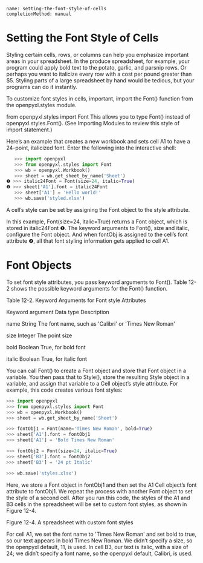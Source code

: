 ```ngMeta
name: setting-the-font-style-of-cells
completionMethod: manual
```
# Setting the Font Style of Cells
Styling certain cells, rows, or columns can help you emphasize important areas in your spreadsheet. In the produce spreadsheet, for example, your program could apply bold text to the potato, garlic, and parsnip rows. Or perhaps you want to italicize every row with a cost per pound greater than $5. Styling parts of a large spreadsheet by hand would be tedious, but your programs can do it instantly.

To customize font styles in cells, important, import the Font() function from the openpyxl.styles module.


from openpyxl.styles import Font
This allows you to type Font() instead of openpyxl.styles.Font(). (See Importing Modules to review this style of import statement.)

Here’s an example that creates a new workbook and sets cell A1 to have a 24-point, italicized font. Enter the following into the interactive shell:

```python
   >>> import openpyxl
   >>> from openpyxl.styles import Font
   >>> wb = openpyxl.Workbook()
   >>> sheet = wb.get_sheet_by_name('Sheet')
❶ >>> italic24Font = Font(size=24, italic=True)
❷ >>> sheet['A1'].font = italic24Font
   >>> sheet['A1'] = 'Hello world!'
   >>> wb.save('styled.xlsx')
```
A cell’s style can be set by assigning the Font object to the style attribute.

In this example, Font(size=24, italic=True) returns a Font object, which is stored in italic24Font ❶. The keyword arguments to Font(), size and italic, configure the Font object. And when fontObj is assigned to the cell’s font attribute ❷, all that font styling information gets applied to cell A1.

# Font Objects
To set font style attributes, you pass keyword arguments to Font(). Table 12-2 shows the possible keyword arguments for the Font() function.

Table 12-2. Keyword Arguments for Font style Attributes

Keyword argument                 Data type                        Description

name                             String                   The font name, such as 'Calibri' or 'Times New Roman'

size                             Integer                  The point size

bold                             Boolean                  True, for bold font

italic                           Boolean                  True, for italic font

You can call Font() to create a Font object and store that Font object in a variable. You then pass that to Style(), store the resulting Style object in a variable, and assign that variable to a Cell object’s style attribute. For example, this code creates various font styles:

```python
>>> import openpyxl
>>> from openpyxl.styles import Font
>>> wb = openpyxl.Workbook()
>>> sheet = wb.get_sheet_by_name('Sheet')

>>> fontObj1 = Font(name='Times New Roman', bold=True)
>>> sheet['A1'].font = fontObj1
>>> sheet['A1'] = 'Bold Times New Roman'

>>> fontObj2 = Font(size=24, italic=True)
>>> sheet['B3'].font = fontObj2
>>> sheet['B3'] = '24 pt Italic'

>>> wb.save('styles.xlsx')
```
Here, we store a Font object in fontObj1 and then set the A1 Cell object’s font attribute to fontObj1. We repeat the process with another Font object to set the style of a second cell. After you run this code, the styles of the A1 and B3 cells in the spreadsheet will be set to custom font styles, as shown in Figure 12-4.

<!-- ![image](assets/000033.png)
 -->
Figure 12-4. A spreadsheet with custom font styles

For cell A1, we set the font name to 'Times New Roman' and set bold to true, so our text appears in bold Times New Roman. We didn’t specify a size, so the openpyxl default, 11, is used. In cell B3, our text is italic, with a size of 24; we didn’t specify a font name, so the openpyxl default, Calibri, is used.

